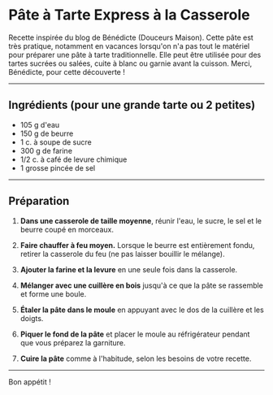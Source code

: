 # Pâte à Tarte Express à la Casserole

Recette inspirée du blog de Bénédicte (Douceurs Maison). Cette pâte est très pratique, notamment en vacances lorsqu'on n'a pas tout le matériel pour préparer une pâte à tarte traditionnelle. Elle peut être utilisée pour des tartes sucrées ou salées, cuite à blanc ou garnie avant la cuisson. Merci, Bénédicte, pour cette découverte !

---

## Ingrédients (pour une grande tarte ou 2 petites)

- 105 g d'eau
- 150 g de beurre
- 1 c. à soupe de sucre
- 300 g de farine
- 1/2 c. à café de levure chimique
- 1 grosse pincée de sel

---

## Préparation

1. **Dans une casserole de taille moyenne**, réunir l'eau, le sucre, le sel et le beurre coupé en morceaux.

2. **Faire chauffer à feu moyen.** Lorsque le beurre est entièrement fondu, retirer la casserole du feu (ne pas laisser bouillir le mélange).

3. **Ajouter la farine et la levure** en une seule fois dans la casserole.

4. **Mélanger avec une cuillère en bois** jusqu'à ce que la pâte se rassemble et forme une boule.

5. **Étaler la pâte dans le moule** en appuyant avec le dos de la cuillère et les doigts.

6. **Piquer le fond de la pâte** et placer le moule au réfrigérateur pendant que vous préparez la garniture.

7. **Cuire la pâte** comme à l'habitude, selon les besoins de votre recette.

---

Bon appétit !